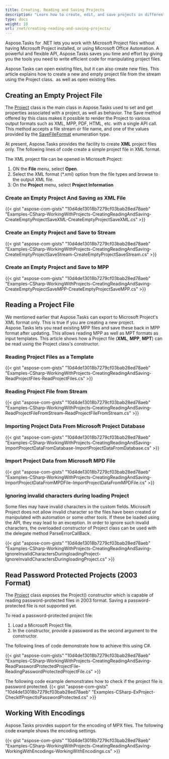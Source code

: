 ```yaml
---
title: Creating, Reading and Saving Projects
description: "Learn how to create, edit, and save projects in different formats (MPP, Primavera XML, PDF, JPEG) using Aspose.Tasks for .NET."
type: docs
weight: 10
url: /net/creating-reading-and-saving-projects/
---
```


Aspose.Tasks for .NET lets you work with Microsoft Project files without having Microsoft Project installed, or using Microsoft Office Automation. A powerful and flexible API, Aspose.Tasks saves you time and effort by giving you the tools you need to write efficient code for manipulating project files.

Aspose.Tasks can open existing files, but it can also create new files. This article explains how to create a new and empty project file from the stream using the Project class.  as well as open existing files.

## **Creating an Empty Project File**
The [Project](https://apireference.aspose.com/tasks/net/aspose.tasks/project) class is the main class in Aspose.Tasks used to set and get properties associated with a project, as well as behavior. The Save method offered by this class makes it possible to render the Project to various output formats such as XML, MPP, PDF, HTML, etc. with a single API call. This method accepts a file stream or file name, and one of the values provided by the [SaveFileFormat](https://apireference.aspose.com/tasks/net/aspose.tasks.saving/savefileformat) enumeration type.

At present, Aspose.Tasks provides the facility to create **XML** project files only. The following lines of code create a simple project file in XML format.

The XML project file can be opened in Microsoft Project:

1. ON the **File** menu, select **Open**.
2. Select the XML format (*.xml) option from the file types and browse to the output XML file.
3. On the **Project** menu, select **Project Information**

### **Create an Empty Project And Saving as XML File**
{{< gist "aspose-com-gists" "10d4de13018b7279cf03bab28ed78aeb" "Examples-CSharp-WorkingWithProjects-CreatingReadingAndSaving-CreateEmptyProjectSaveXML-CreateEmptyProjectSaveXML.cs" >}}

### **Create an Empty Project and Save to Stream**
{{< gist "aspose-com-gists" "10d4de13018b7279cf03bab28ed78aeb" "Examples-CSharp-WorkingWithProjects-CreatingReadingAndSaving-CreateEmptyProjectSaveStream-CreateEmptyProjectSaveStream.cs" >}}

### **Create an Empty Project and Save to MPP**
{{< gist "aspose-com-gists" "10d4de13018b7279cf03bab28ed78aeb" "Examples-CSharp-WorkingWithProjects-CreatingReadingAndSaving-CreateEmptyProjectSaveMPP-CreateEmptyProjectSaveMPP.cs" >}}

## **Reading a Project File**
We mentioned earlier that Aspose.Tasks can export to Microsoft Project's XML format only. This is true if you are creating a new project. Aspose.Tasks lets you read existing MPP files and save these back in MPP format after updating. This allows reading MPP as well as MPT formats as input templates. This article shows how a Project file (**XML**, **MPP**, **MPT**) can be read using the Project class's constructor.

### **Reading Project Files as a Template**
{{< gist "aspose-com-gists" "10d4de13018b7279cf03bab28ed78aeb" "Examples-CSharp-WorkingWithProjects-CreatingReadingAndSaving-ReadProjectFiles-ReadProjectFiles.cs" >}}

### **Reading Project File from Stream**
{{< gist "aspose-com-gists" "10d4de13018b7279cf03bab28ed78aeb" "Examples-CSharp-WorkingWithProjects-CreatingReadingAndSaving-ReadProjectFileFromStream-ReadProjectFileFromStream.cs" >}}

### **Importing Project Data From Microsoft Project Database**
{{< gist "aspose-com-gists" "10d4de13018b7279cf03bab28ed78aeb" "Examples-CSharp-WorkingWithProjects-CreatingReadingAndSaving-ImportProjectDataFromDatabase-ImportProjectDataFromDatabase.cs" >}}

### **Import Project Data from Microsoft MPD File**
{{< gist "aspose-com-gists" "10d4de13018b7279cf03bab28ed78aeb" "Examples-CSharp-WorkingWithProjects-CreatingReadingAndSaving-ImportProjectDataFromMPDFile-ImportProjectDataFromMPDFile.cs" >}}

### **Ignoring invalid characters during loading Project**
Some files may have invalid characters in the custom fields. Microsoft Project does not allow invalid character so the files have been created or manipulated with automation or some other tools.
If these be loaded using the API, they may lead to an exception. In order to ignore such invalid characters, the overloaded constructor of Project class can be used with the delegate method ParseErrorCallBack.

{{< gist "aspose-com-gists" "10d4de13018b7279cf03bab28ed78aeb" "Examples-CSharp-WorkingWithProjects-CreatingReadingAndSaving-IgnoreInvalidCharactersDuringloadingProject-IgnoreInvalidCharactersDuringloadingProject.cs" >}}

## **Read Password Protected Projects (2003 Format)**
The [Project](https://apireference.aspose.com/tasks/net/aspose.tasks/project) class exposes the Project() constructor which is capable of reading password-protected files in 2003 format. Saving a password-protected file is not supported yet.

To read a password-protected project file:

1. Load a Microsoft Project file.
2. In the constructor, provide a password as the second argument to the constructor.

The following lines of code demonstrate how to achieve this using C#.

{{< gist "aspose-com-gists" "10d4de13018b7279cf03bab28ed78aeb" "Examples-CSharp-WorkingWithProjects-CreatingReadingAndSaving-ReadPasswordProtectedProjectFile-ReadingPasswordProtectedProjectFile.cs" >}}

The following code example demonstrates how to check if the project file is password protected.
{{< gist "aspose-com-gists" "10d4de13018b7279cf03bab28ed78aeb" "Examples-CSharp-ExProject-CheckIfProjectIsPasswordProtected.cs" >}}

## **Working With Encodings**
Aspose.Tasks provides support for the encoding of MPX files. The following code example shows the encoding settings.

{{< gist "aspose-com-gists" "10d4de13018b7279cf03bab28ed78aeb" "Examples-CSharp-WorkingWithProjects-CreatingReadingAndSaving-WorkingWithEncodings-WorkingWithEncodings.cs" >}}
